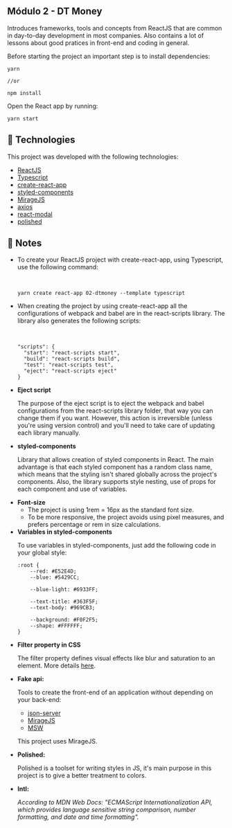 <h2>Módulo 2 - DT Money</h2>

<p>Introduces frameworks, tools and concepts from ReactJS that are common in 
day-to-day development in most companies. Also contains a lot of lessons about
good pratices in front-end and coding in general. 
</p> 
<p>Before starting the project an important 
step is to install dependencies:</p>

```
yarn

//or

npm install
```
<p>Open the React app by running:</p>

```
yarn start
```



## :rocket: Technologies

This project was developed with the following technologies:

-  [ReactJS](https://reactjs.org/)
-  [Typescript](https://www.typescriptlang.org/)
-  [create-react-app](https://create-react-app.dev/)
-  [styled-components](https://styled-components.com/)
-  [MirageJS](https://miragejs.com/)
-  [axios](https://github.com/axios/axios)
-  [react-modal](https://github.com/reactjs/react-modal)
-  [polished](https://polished.js.org/)

## :pencil: Notes

<ul>
  <li>
    <p>
      To create your ReactJS project with   create-react-app, using Typescript, use the   following command:
    </p>
    <br />
    
    yarn create react-app 02-dtmoney --template typescript
  </li>
  <li>
    <p>
      When creating the project by using create-react-app all the configurations of webpack and babel are in the
      react-scripts library. The library also generates the following scripts:
    </p>
    <br />

    "scripts": {
      "start": "react-scripts start",
      "build": "react-scripts build",
      "test": "react-scripts test",
      "eject": "react-scripts eject"
    }
  </li>
  <li>
    <strong>Eject script</strong>
    <p>
      The purpose of the eject script is to eject the webpack and babel configurations from the react-scripts library folder, that way you can change them if you want. However, this action is irreversible (unless you're using version control) and you'll need to take care of updating each library manually.
    </p>
  </li>
  <li>
    <strong>styled-components</strong>
    <p>
      Library that allows creation of styled components in React. 
      The main advantage is that each styled component has a random class name, which means that the styling isn't shared globally across the project's components.
      Also, the library supports style nesting, use of props for each component and use of variables.
    </p>
  </li>
  <li>
    <strong>Font-size</strong>
    <ul>
      <li>The project is using 1rem = 16px as the standard font size.</li>
      <li>
        To be more responsive, the project avoids using pixel measures, 
        and prefers percentage or rem in size calculations.
      </li>
    </ul>
  </li>
  <li>
    <strong>Variables in styled-components</strong>
    <p>To use variables in styled-components, just add the following code in your global style:<p>
    
    :root {
        --red: #E52E4D;
        --blue: #5429CC;
        
        --blue-light: #6933FF;
        
        --text-title: #363F5F;
        --text-body: #969CB3;

        --background: #F0F2F5;
        --shape: #FFFFFF;
    }
  </li>
  <li>
    <strong>Filter property in CSS</strong>
    <p>The filter property defines visual effects like blur and saturation to an element. More details <a href="https://www.w3schools.com/cssref/css3_pr_filter.asp">here</a>.<p>
  </li>
  <li>
    <strong>Fake api:</strong>
    <p>Tools to create the front-end of an application without depending on your back-end:</p>
    <ul>
      <li>
        <a href="https://www.npmjs.com/package/json-server">json-server</a>
      </li>
      <li>
        <a href="https://miragejs.com/">MirageJS</a>
      </li>
      <li>
        <a href="https://mswjs.io/">MSW</a>
      </li>
    </ul>
    <p>This project uses MirageJS.</p>
  </li>
  <li>
    <strong>Polished:</strong>
    <p>Polished is a toolset for writing styles in JS, it's main purpose in this project is to give a better treatment to colors.</p>
  </li>
  <li>
    <strong>Intl:</strong>
    <p style="font-style: italic">
    According to MDN Web Docs: "ECMAScript Internationalization API, which provides language sensitive string comparison, number formatting, and date and time formatting".</p>
  </li>
</ul>